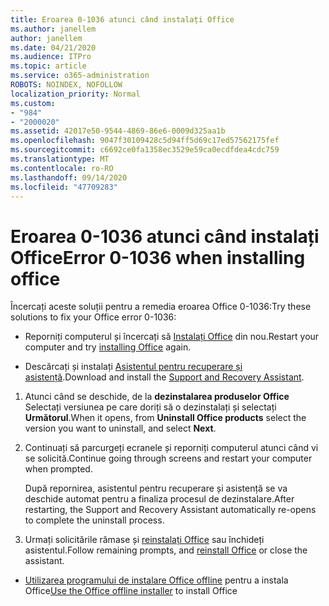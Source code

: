 ```yaml
---
title: Eroarea 0-1036 atunci când instalați Office
ms.author: janellem
author: janellem
ms.date: 04/21/2020
ms.audience: ITPro
ms.topic: article
ms.service: o365-administration
ROBOTS: NOINDEX, NOFOLLOW
localization_priority: Normal
ms.custom:
- "984"
- "2000020"
ms.assetid: 42017e50-9544-4869-86e6-0009d325aa1b
ms.openlocfilehash: 9047f30109428c5d94ff5d69c17ed57562175fef
ms.sourcegitcommit: c6692ce0fa1358ec3529e59ca0ecdfdea4cdc759
ms.translationtype: MT
ms.contentlocale: ro-RO
ms.lasthandoff: 09/14/2020
ms.locfileid: "47709283"
---
```

# <a name="error-0-1036-when-installing-office"></a><span data-ttu-id="9698c-102">Eroarea 0-1036 atunci când instalați Office</span><span class="sxs-lookup"><span data-stu-id="9698c-102">Error 0-1036 when installing office</span></span>

<span data-ttu-id="9698c-103">Încercați aceste soluții pentru a remedia eroarea Office 0-1036:</span><span class="sxs-lookup"><span data-stu-id="9698c-103">Try these solutions to fix your Office error 0-1036:</span></span>
  
- <span data-ttu-id="9698c-104">Reporniți computerul și încercați să [Instalați Office](https://portal.office.com/OLS/MySoftware.aspx) din nou.</span><span class="sxs-lookup"><span data-stu-id="9698c-104">Restart your computer and try [installing Office](https://portal.office.com/OLS/MySoftware.aspx) again.</span></span>

- <span data-ttu-id="9698c-105">Descărcați și instalați [Asistentul pentru recuperare și asistență](https://aka.ms/SARA-OfficeUninstall-Alchemy).</span><span class="sxs-lookup"><span data-stu-id="9698c-105">Download and install the [Support and Recovery Assistant](https://aka.ms/SARA-OfficeUninstall-Alchemy).</span></span>

1. <span data-ttu-id="9698c-106">Atunci când se deschide, de la **dezinstalarea produselor Office** Selectați versiunea pe care doriți să o dezinstalați și selectați **Următorul**.</span><span class="sxs-lookup"><span data-stu-id="9698c-106">When it opens, from **Uninstall Office products** select the version you want to uninstall, and select **Next**.</span></span>

2. <span data-ttu-id="9698c-107">Continuați să parcurgeți ecranele și reporniți computerul atunci când vi se solicită.</span><span class="sxs-lookup"><span data-stu-id="9698c-107">Continue going through screens and restart your computer when prompted.</span></span>

    <span data-ttu-id="9698c-108">După repornirea, asistentul pentru recuperare și asistență se va deschide automat pentru a finaliza procesul de dezinstalare.</span><span class="sxs-lookup"><span data-stu-id="9698c-108">After restarting, the Support and Recovery Assistant automatically re-opens to complete the uninstall process.</span></span>

3. <span data-ttu-id="9698c-109">Urmați solicitările rămase și [reinstalați Office](https://portal.office.com/OLS/MySoftware.aspx) sau închideți asistentul.</span><span class="sxs-lookup"><span data-stu-id="9698c-109">Follow remaining prompts, and [reinstall Office](https://portal.office.com/OLS/MySoftware.aspx) or close the assistant.</span></span>

- <span data-ttu-id="9698c-110">[Utilizarea programului de instalare Office offline](https://support.office.com/article/f0a85fe7-118f-41cb-a791-d59cef96ad1c?wt.mc_id=Alchemy_ClientDIA) pentru a instala Office</span><span class="sxs-lookup"><span data-stu-id="9698c-110">[Use the Office offline installer](https://support.office.com/article/f0a85fe7-118f-41cb-a791-d59cef96ad1c?wt.mc_id=Alchemy_ClientDIA) to install Office</span></span>
